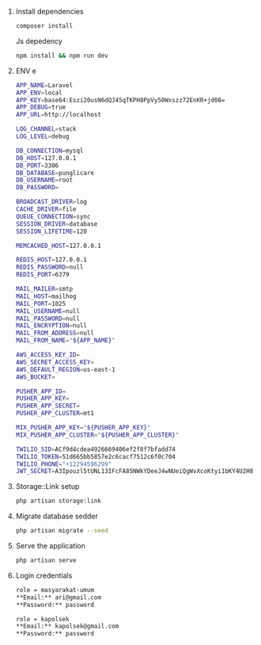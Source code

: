 1. Install dependencies
    ```bash
    composer install
    ```
    Js depedency
    ```bash
    npm install && npm run dev
    ```

2. ENV e
    ```bash
    APP_NAME=Laravel
    APP_ENV=local
    APP_KEY=base64:Eszi20usN6dQJ45qTKPH8PpVy50Wxszz72EnKR+jd08=
    APP_DEBUG=true
    APP_URL=http://localhost
    
    LOG_CHANNEL=stack
    LOG_LEVEL=debug
    
    DB_CONNECTION=mysql
    DB_HOST=127.0.0.1
    DB_PORT=3306
    DB_DATABASE=punglicare
    DB_USERNAME=root
    DB_PASSWORD=
    
    BROADCAST_DRIVER=log
    CACHE_DRIVER=file
    QUEUE_CONNECTION=sync
    SESSION_DRIVER=database
    SESSION_LIFETIME=120
    
    MEMCACHED_HOST=127.0.0.1
    
    REDIS_HOST=127.0.0.1
    REDIS_PASSWORD=null
    REDIS_PORT=6379
    
    MAIL_MAILER=smtp
    MAIL_HOST=mailhog
    MAIL_PORT=1025
    MAIL_USERNAME=null
    MAIL_PASSWORD=null
    MAIL_ENCRYPTION=null
    MAIL_FROM_ADDRESS=null
    MAIL_FROM_NAME="${APP_NAME}"
    
    AWS_ACCESS_KEY_ID=
    AWS_SECRET_ACCESS_KEY=
    AWS_DEFAULT_REGION=us-east-1
    AWS_BUCKET=
    
    PUSHER_APP_ID=
    PUSHER_APP_KEY=
    PUSHER_APP_SECRET=
    PUSHER_APP_CLUSTER=mt1
    
    MIX_PUSHER_APP_KEY="${PUSHER_APP_KEY}"
    MIX_PUSHER_APP_CLUSTER="${PUSHER_APP_CLUSTER}"
    
    TWILIO_SID=ACf9d4cdea4926669406ef2f8f7bfadd74
    TWILIO_TOKEN=51d665bb5857e2c6cacf7512c6f0c704
    TWILIO_PHONE="+12294596299"
    JWT_SECRET=A3Ipouzl5tUNL13IFcFA85NWkYDeeJ4wNUeiQgWvXcoKtyi1bKY4U2H8mZuSLLsI

    ```

3. Storage::Link setup
    ```bash
    php artisan storage:link
    ```

4. Migrate database sedder
    ```bash
    php artisan migrate --seed
    ```

5. Serve the application
    ```bash
    php artisan serve
    ```

7. Login credentials
    ```bash
    role = masyarakat-umum
    **Email:** ari@gmail.com
    **Password:** password
    
    role = kapolsek
    **Email:** kapolsek@gmail.com
    **Password:** password

    ```
